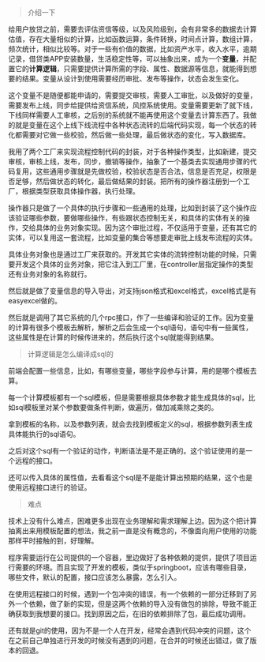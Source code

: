> 介绍一下

给用户放贷之前，需要去评估资信等级，以及风险级别，会有非常多的数据去计算估值，存在大量相似的计算，比如函数运算，条件转换，时间点计算，数组计算，频次统计，相似比较等。对于一些有价值的数据，比如资产水平，收入水平，逾期记录，借贷类APP安装数量，生活稳定性等，可以抽象出来，成为一个**变量**，并配置它的**计算逻辑**，只需要提供计算所需的字段、属性、数据源等信息，就能得到想要的结果。变量从设计到使用需要经历审批、发布等操作，状态会发生变化。



这个变量不是随便都能申请的，需要提交审核，需要人工审批，以及做好的变量，需要发布上线，同步给提供给资信系统，风控系统使用。变量需要更新了就下线，下线同样需要人工审核，之后别的系统就不能再使用这个变量去计算东西了。我做的就是变量在这个上线下线流程中各种状态流转的后端代码实现，每一个状态的转化都需要对它做一些校验，然后做一些处理，最后做状态的变化，写入数据库。



我用了两个工厂来实现流程控制代码的封装，对于各种操作类型，比如新建，提交审核，审核上线，发布，同步，撤销等操作，抽象了一个基类去实现通用步骤的代码复用，这些通用步骤就是先做校验，校验状态是否合法，信息是否充足，权限是否足够，然后做状态的转化，最后做结果的封装。把所有的操作器注册到一个工厂，根据类型获取具体操作器，执行处理。



操作器只是做了一个具体的执行步骤和一些通用的处理，比如到封装了这个操作应该验证哪些参数，要做哪些操作，有些跟状态控制无关，和具体的实体有关的操作，交给具体的业务对象实现。因为这个审批过程，不仅适用于变量，还有其它的实体，可以复用这一套流程，比如变量的集合等想要走审批上线发布流程的实体。



具体业务对象也是通过工厂来获取的。开发其它实体的流转控制功能的时候，只需要开发这个具体的业务对象，把它注入到工厂里，在controller层指定操作的类型还有业务对象的名称就行。



然后就是做了变量信息的导入导出，对支持json格式和excel格式，excel格式是有easyexcel做的。



然后就是调用了其它系统的几个rpc接口，作了一些编译和验证的工作。因为变量的计算有很多个模板去解析，解析之后会生成一个sql语句，语句中有一些属性，这些属性是在计算的时候传进来的，然后执行这个sql就能得到结果。



> 计算逻辑是怎么编译成sql的

前端会配置一些信息，比如，有哪些变量，哪些字段参与计算，用的是哪个模板去算。

每一个计算模板都有一个sql模板，但是需要根据具体参数才能生成具体的sql，比如sql模板里对某个参数要做条件判断，做遍历，做加减乘除之类的。

拿到模板的名称，以及参数列表，就会去找到模板定义的sql，根据参数列表生成具体能执行的sql语句。

之后对这个sql有一个验证的动作，判断语法是不是正确的。这个验证使用的是一个远程的接口。

还可以传入具体的属性值，去看看这个sql是不是能计算出预期的结果，这个也是使用远程接口进行的验证。



> 难点

技术上没有什么难点，困难更多出现在业务理解和需求理解上边。因为这个把计算抽离出来用模板配置的想法，我之前一直是没有概念的，不像面向用户使用的功能那样平时接触的到，好理解。



程序需要运行在公司提供的一个容器，里边做好了各种依赖的提供，提供了项目运行需要的环境。而且实现了开发的模板，类似于springboot，应该有哪些目录，哪些文件，默认的配置，接口应该怎么暴露，怎么引入。



在使用远程接口的时候，遇到一个包冲突的错误，有一个依赖的一部分迁移到了另外一个依赖，做了新的实现，但是这两个依赖的导入没有做包的排除，导致不能正确获取到我想要的接口。找到原因之后，在旧的依赖排除了包，最后成功调用。



还有就是git的使用，因为不是一个人在开发，经常会遇到代码冲突的问题，这个在之前自己单独进行开发的时候没有遇到的问题，在合并的时候还出错过，做了版本的回退。